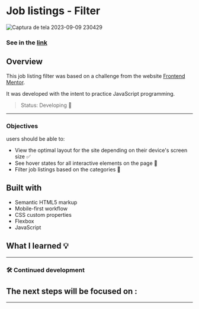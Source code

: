 # Job listings - Filter

![Captura de tela 2023-09-09 230429](https://github.com/lucaso-silva/job-listings--filter/assets/97140968/2e2d42dd-2064-4ab1-8f54-258a9aee8a0f)

### See in the [link](https://lucaso-silva.github.io/job-listings--filter/)

## Overview
This job listing filter was based on a challenge from the website [Frontend Mentor](https://www.frontendmentor.io/challenges/job-listings-with-filtering-ivstIPCt).

It was developed with the intent to practice JavaScript programming.

> Status: Developing 🚧

---

### Objectives
users should be able to:

- View the optimal layout for the site depending on their device's screen size ✅
- See hover states for all interactive elements on the page 🚧
- Filter job listings based on the categories 🚧

## Built with
- Semantic HTML5 markup
- Mobile-first workflow
- CSS custom properties
- Flexbox
- JavaScript

## What I learned 💡

---
### 🛠️ Continued development
The next steps will be focused on : 
- 
---
